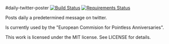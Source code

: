 #daily-twitter-poster
[![Build Status](https://travis-ci.org/Faerbit/daily-twitter-poster.png?branch=master)](https://travis-ci.org/Faerbit/daily-twitter-poster)
[![Requirements Status](https://requires.io/github/Faerbit/daily-twitter-poster/requirements.png?branch=master)](https://requires.io/github/Faerbit/daily-twitter-poster/requirements/?branch=master)

Posts daily a predetermined message on twitter.

Is currently used by the "European Commision for Pointless Anniversaries".

This work is licensed under the MIT license. See LICENSE for details.
